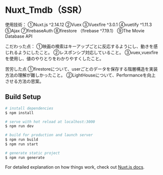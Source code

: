 # Nuxt_Tmdb（SSR）

使用技術：
  ①Nuxt.js ^2.14.12
  ②Vuex
③Vuexfire ^3.0.1
④vuetify ^1.11.3
⑤Ajax
⑦firebaseAuth
⑧firestore
（firebase ^7.19.1）
⑨The Movie Database API

こだわった点：
①映画の検索はキーアップごとに反応するようにし、動きを感じれるようにしたこと。
②レスポンシブ対応していること。
③vuex,vuexfireを使用し、値のやりとりをわかりやすくしたこと。

苦労した点
①firestoreについて、userごとのデータを保存する階層構造を実装方法の理解が難しかったこと。
②LightHouseについて、Performanceを向上させる方法の思案。


## Build Setup
```bash
# install dependencies
$ npm install

# serve with hot reload at localhost:3000
$ npm run dev

# build for production and launch server
$ npm run build
$ npm run start

# generate static project
$ npm run generate
```

For detailed explanation on how things work, check out [Nuxt.js docs](https://nuxtjs.org).
